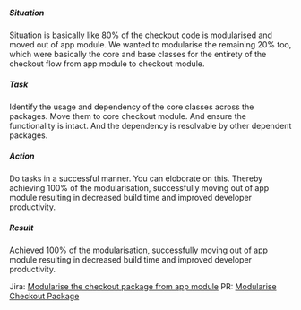 ##### Situation
Situation is basically like 80% of the checkout code is modularised and moved out of app module. We wanted to modularise the remaining 20% too, which were basically the core and base classes for the entirety of the checkout flow from app module to checkout module.
##### Task
Identify the usage and dependency of the core classes across the packages. Move them to core checkout module. And ensure the functionality is intact. And the dependency is resolvable by other dependent packages.
##### Action 
Do tasks in a successful manner. You can eloborate on this.
Thereby achieving 100% of the modularisation, successfully moving out of app module resulting in decreased build time and improved developer productivity.
##### Result
Achieved 100% of the modularisation, successfully moving out of app module resulting in decreased build time and improved developer productivity.

Jira: [Modularise the checkout package from app module](https://meesho.atlassian.net/browse/DNC-5691)
PR: [Modularise Checkout Package](https://github.com/Meesho/supply_android/pull/7114)
